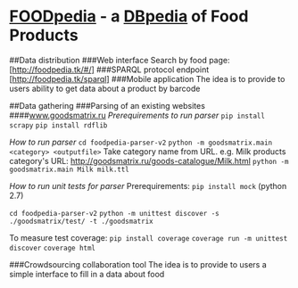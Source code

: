 # [FOODpedia](foodpedia.tk) - a [DBpedia](http://dbpedia.org/) of Food Products
##Data distribution
###Web interface
Search by food page: [http://foodpedia.tk/#/]
###SPARQL protocol endpoint
[http://foodpedia.tk/sparql]
###Mobile application
The idea is to provide to users ability to get data about a product by barcode

##Data gathering
###Parsing of an existing websites
####www.goodsmatrix.ru
*Prerequirements to run parser*
`pip install scrapy`
`pip install rdflib`

*How to run parser*
`cd foodpedia-parser-v2`
`python -m goodsmatrix.main <category> <outputfile>`
Take category name from URL.
e.g.
Milk products category's URL: http://goodsmatrix.ru/goods-catalogue/Milk.html
`python -m goodsmatrix.main Milk milk.ttl`

*How to run unit tests for parser*
Prerequirements:
`pip install mock` (python 2.7)

`cd foodpedia-parser-v2`
`python -m unittest discover -s ./goodsmatrix/test/ -t ./goodsmatrix`

To measure test coverage:
`pip install coverage`
`coverage run -m unittest discover`
`coverage html`

###Crowdsourcing collaboration tool
The idea is to provide to users a simple interface to fill in a data about food
